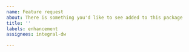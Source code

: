 ```yaml
---
name: Feature request
about: There is something you'd like to see added to this package
title: ''
labels: enhancement
assignees: integral-dw

---
```



